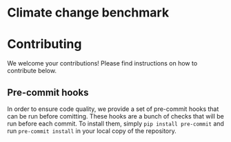 # Climate change benchmark


# Contributing

We welcome your contributions! Please find instructions on how to contribute below.

## Pre-commit hooks

In order to ensure code quality, we provide a set of pre-commit hooks that can be run before comitting. These hooks are a bunch of checks that will be run before each commit. To install them, simply `pip install pre-commit` and run `pre-commit install` in your local copy of the repository.
